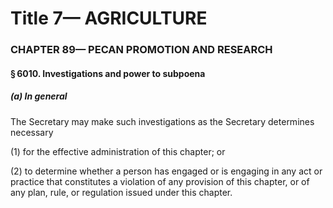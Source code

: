 
# Title 7— AGRICULTURE
### CHAPTER 89— PECAN PROMOTION AND RESEARCH
#### § 6010. Investigations and power to subpoena
##### (a) In general

The Secretary may make such investigations as the Secretary determines necessary

(1) for the effective administration of this chapter; or

(2) to determine whether a person has engaged or is engaging in any act or practice that constitutes a violation of any provision of this chapter, or of any plan, rule, or regulation issued under this chapter.
